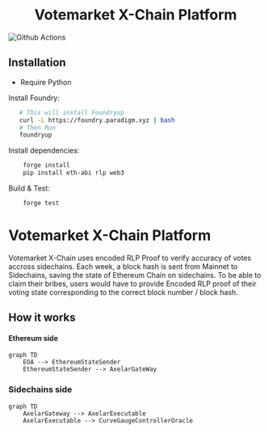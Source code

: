 # <h1 align="center"> Votemarket X-Chain Platform </h1>

![Github Actions](https://github.com/StakeDAO/crosschainBribe/workflows/CI/badge.svg)

## Installation

- Require Python

Install Foundry:
```bash
   # This will install Foundryup
   curl -L https://foundry.paradigm.xyz | bash
   # Then Run
   foundryup
```

Install dependencies:

```bash
    forge install
    pip install eth-abi rlp web3
```

Build & Test:
```bash
    forge test
```

# Votemarket X-Chain Platform

Votemarket X-Chain uses encoded RLP Proof to verify accuracy of votes accross sidechains. Each week, a block hash is sent from Mainnet to Sidechains, saving the state of Ethereum Chain on
sidechains. To be able to claim their bribes, users would have to provide Encoded RLP proof of their voting state corresponding to the correct block number / block hash.

## How it works

#### Ethereum side

```mermaid
graph TD
	EOA --> EthereumStateSender
	EthereumStateSender --> AxelarGateWay
```

### Sidechains side

```mermaid
graph TD
	AxelarGateway --> AxelarExecutable
	AxelarExecutable --> CurveGaugeControllerOracle
```